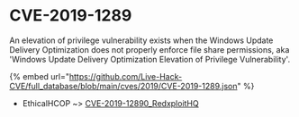 # CVE-2019-1289

An elevation of privilege vulnerability exists when the Windows Update Delivery Optimization does not properly enforce file share permissions, aka 'Windows Update Delivery Optimization Elevation of Privilege Vulnerability'.

{% embed url="https://github.com/Live-Hack-CVE/full_database/blob/main/cves/2019/CVE-2019-1289.json" %}


* EthicalHCOP ~> [CVE-2019-12890_RedxploitHQ](https://www.alice-snow.ru/2019/database/cve-2019-1289/cve-2019-12890_redxploithq-ethicalhcop)